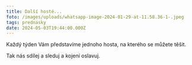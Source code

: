 ```yaml
---
title: Další hosté...
foto: /images/uploads/whatsapp-image-2024-01-29-at-11.58.36-1-.jpeg
tags: prednasky
date: 2024-05-03T19:44:00.000Z
---
```

Každý týden Vám představíme jednoho hosta, na kterého se můžete těšit.

Tak nás sdílej a sleduj a kojení oslavuj.
